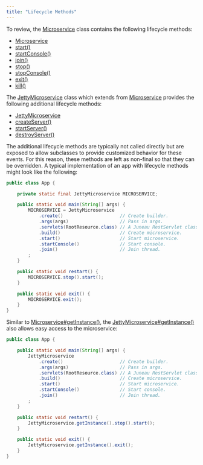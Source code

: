 ```yaml
---
title: "Lifecycle Methods"
---
```


To review, the [Microservice](../apidocs/org/apache/juneau/microservice/Microservice.html) class contains the following lifecycle methods:
- [Microservice](../apidocs/org/apache/juneau/microservice/Microservice.html)
- [start()](../apidocs/org/apache/juneau/microservice/Microservice.html#start())
- [startConsole()](../apidocs/org/apache/juneau/microservice/Microservice.html#startConsole())
- [join()](../apidocs/org/apache/juneau/microservice/Microservice.html#join())
- [stop()](../apidocs/org/apache/juneau/microservice/Microservice.html#stop())
- [stopConsole()](../apidocs/org/apache/juneau/microservice/Microservice.html#stopConsole())
- [exit()](../apidocs/org/apache/juneau/microservice/Microservice.html#exit())
- [kill()](../apidocs/org/apache/juneau/microservice/Microservice.html#kill())

The [JettyMicroservice](../apidocs/org/apache/juneau/microservice/jetty/JettyMicroservice.html) class which extends from [Microservice](../apidocs/org/apache/juneau/microservice/Microservice.html)
provides the following additional lifecycle methods:
- [JettyMicroservice](../apidocs/org/apache/juneau/microservice/jetty/JettyMicroservice.html)
- [createServer()](../apidocs/org/apache/juneau/microservice/jetty/JettyMicroservice.html#createServer())
- [startServer()](../apidocs/org/apache/juneau/microservice/jetty/JettyMicroservice.html#startServer())
- [destroyServer()](../apidocs/org/apache/juneau/microservice/jetty/JettyMicroservice.html#destroyServer())

The additional lifecycle methods are typically not called directly but are exposed to allow subclasses to
provide customized behavior for these events.
For this reason, these methods are left as non-final so that they can be overridden.
A typical implementation of an app with lifecycle methods might look like the following:

```java
public class App {

    private static final JettyMicroservice MICROSERVICE;

    public static void main(String[] args) {
        MICROSERVICE = JettyMicroservice
            .create()                     // Create builder.
            .args(args)                   // Pass in args.
            .servlets(RootResource.class) // A Juneau RestServlet class.
            .build()                      // Create microservice.
            .start()                      // Start microservice.
            .startConsole()               // Start console.
            .join()                       // Join thread.
        ;
    }

    public static void restart() {
        MICROSERVICE.stop().start();
    }

    public static void exit() {
        MICROSERVICE.exit();
    }
}
```


Similar to [Microservice#getInstance()](../apidocs/org/apache/juneau/microservice/Microservice.html#getInstance()), the [JettyMicroservice#getInstance()](../apidocs/org/apache/juneau/microservice/jetty/JettyMicroservice.html#getInstance())
also allows easy access to the microservice:

```java
public class App {

    public static void main(String[] args) {
        JettyMicroservice
            .create()                     // Create builder.
            .args(args)                   // Pass in args.
            .servlets(RootResource.class) // A Juneau RestServlet class.
            .build()                      // Create microservice.
            .start()                      // Start microservice.
            .startConsole()               // Start console.
            .join()                       // Join thread.
        ;
    }

    public static void restart() {
        JettyMicroservice.getInstance().stop().start();
    }

    public static void exit() {
        JettyMicroservice.getInstance().exit();
    }
}

```
